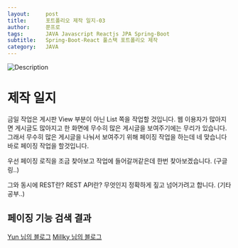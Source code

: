 ```yaml
---
layout:     post
title:      포트폴리오 제작 일지-03
author:     쭌프로
tags:       JAVA Javascript Reactjs JPA Spring-Boot
subtitle:   Spring-Boot-React 풀스택 포트폴리오 제작
category:   JAVA
---
```


<!-- Start Writing Below in Markdown -->

![Description](https://alalstjr.github.io/jjunpro.github.io/img/java_bg.png)

# 제작 일지

금일 작업은 게시판 View 부분이 아닌 List 쪽을 작업할 것입니다.
웹 이용자가 많아지면 게시글도 많아지고 한 화면에 무수히 많은 게시글을 보여주기에는 무리가 있습니다.
그래서 무수히 많은 게시글을 나눠서 보여주기 위해 페이징 작업을 하는데 네 맞습니다 바로 페이징 작업을 할것입니다.

우선 페이징 로직을 조금 찾아보고 작업에 들어갈꺼같은데 한번 찾아보겠습니다. (구글링..)

그와 동시에 REST란? REST API란? 무엇인지 정확하게 짚고 넘어가려고 합니다. (기타 공부..)

## 페이징 기능 검색 결과 

<a href="https://www.popit.kr/spring-boot-jpa-%ED%8E%98%EC%9D%B4%EC%A7%95-api-%EB%A7%8C%EB%93%A4%EA%B8%B0/">Yun 님의 블로그</a>
<a href="http://millky.com/@origoni/post/1171">Millky 님의 블로그</a>



